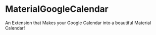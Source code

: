 # MaterialGoogleCalendar
An Extension that Makes your Google Calendar into a beautiful Material Calendar!
